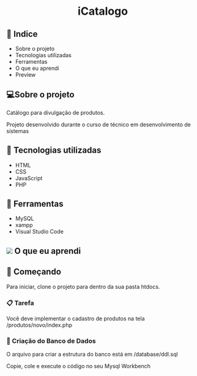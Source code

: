 <h1  align="center" >iCatalogo</h1>


<h2>📕 Indice</h2>

<ul>
  <li>Sobre o projeto</li>
  <li>Tecnologias utilizadas</li>
  <li>Ferramentas</li>
  <li>O que eu aprendi</li>
  <li>Preview</li>
</ul>

<h2>💻Sobre o projeto</h2>

Catálogo para divulgação de produtos.

Projeto desenvolvido durante o curso de técnico em desenvolvimento de sistemas
 
<h2>🚀 Tecnologias utilizadas</h2>

<ul>
  <li>HTML</li>
  <li>CSS</li>
  <li>JavaScript</li>
  <li>PHP</li>
</ul>

<h2>🔧 Ferramentas</h2>
<ul>
  <li>MySQL</li>
  <li>xampp</li>
  <li>Visual Studio Code</li>
</ul>

<h2><img src="https://user-images.githubusercontent.com/62961331/118737562-74509d00-b81b-11eb-86d7-c24d80d64592.png"> O que eu aprendi</h2>



## 🚀 Começando

Para iniciar, clone o projeto para dentro da sua pasta htdocs.

### 📋 Tarefa

Você deve implementar o cadastro de produtos na tela /produtos/novo/index.php

### 💾 Criação do Banco de Dados

O arquivo para criar a estrutura do banco está em /database/ddl.sql

Copie, cole e execute o código no seu Mysql Workbench
